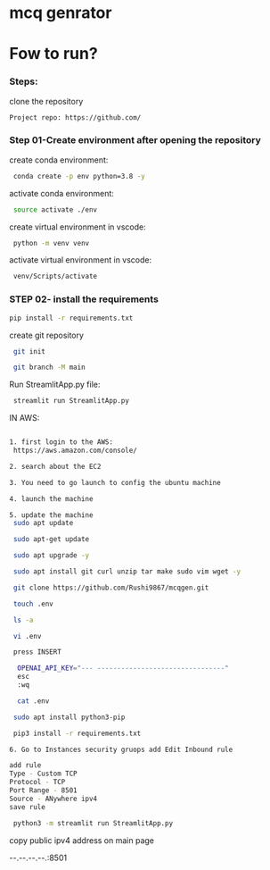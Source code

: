 # mcq genrator
# Fow to run?
### Steps:
clone the repository
```bash
Project repo: https://github.com/
```
### Step 01-Create environment after opening the repository

create conda environment:
```bash
 conda create -p env python=3.8 -y
```

activate conda environment:
```bash
 source activate ./env
```

create virtual environment in vscode:
```bash
 python -m venv venv
```

activate virtual environment in vscode:
```bash
 venv/Scripts/activate
```
### STEP 02- install the requirements
```bash
pip install -r requirements.txt
```

create git repository
```bash
 git init
```
```bash
 git branch -M main
```

Run StreamlitApp.py file:
```bash
 streamlit run StreamlitApp.py
```


IN AWS:
```bash

1. first login to the AWS: 
 https://aws.amazon.com/console/

2. search about the EC2

3. You need to go launch to config the ubuntu machine

4. launch the machine 

5. update the machine
 sudo apt update

 sudo apt-get update

 sudo apt upgrade -y

 sudo apt install git curl unzip tar make sudo vim wget -y

 git clone https://github.com/Rushi9867/mcqgen.git

 touch .env

 ls -a

 vi .env

 press INSERT

  OPENAI_API_KEY="--- --------------------------------"
  esc
  :wq

  cat .env

 sudo apt install python3-pip

 pip3 install -r requirements.txt

6. Go to Instances security gruops add Edit Inbound rule

add rule 
Type - Custom TCP
Protocol - TCP
Port Range - 8501
Source - ANywhere ipv4
save rule

 python3 -m streamlit run StreamlitApp.py
```

copy public ipv4 address on main page 

--.--.--.--.:8501
